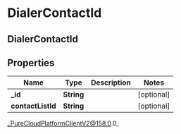 # DialerContactId

## DialerContactId

## Properties

|Name | Type | Description | Notes|
|------------ | ------------- | ------------- | -------------|
| **_id** | **String** |  | [optional] |
| **contactListId** | **String** |  | [optional] |



_PureCloudPlatformClientV2@158.0.0_
